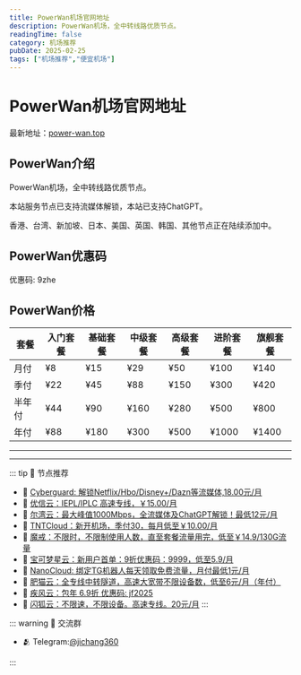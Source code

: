 ```yaml
---
title: PowerWan机场官网地址
description: PowerWan机场，全中转线路优质节点。
readingTime: false
category: 机场推荐
pubDate: 2025-02-25
tags: ["机场推荐","便宜机场"]
---
```


# PowerWan机场官网地址

最新地址：[power-wan.top](https://a.suola.link/youxinyun)

## PowerWan介绍

PowerWan机场，全中转线路优质节点。

本站服务节点已支持流媒体解锁，本站已支持ChatGPT。

香港、台湾、新加坡、日本、美国、英国、韩国、其他节点正在陆续添加中。

## PowerWan优惠码

优惠码: 9zhe

## PowerWan价格

|套餐|入门套餐|基础套餐|中级套餐|高级套餐|进阶套餐|旗舰套餐|
|----|----|----|----|----|----|----|
|月付|¥8|¥15|¥29|¥50|¥100|¥140|
|季付|¥22|¥45|¥88|¥150|¥300|¥420|
|半年付|¥44|¥90|¥160|¥280|¥500|¥800|
|年付|¥88|¥180|¥300|¥500|¥1000|¥1400|


---------
---------

::: tip 🎉 节点推荐
- 🚀 [Cyberguard: 解锁Netflix/Hbo/Disney+/Dazn等流媒体,18.00元/月](https://www.cyberguard.best/#/register?code=XsreC0T5)<br>
- 🚀 [优信云：IEPL/IPLC 高速专线，￥15.00/月](https://www.优信云.com/#/register?code=JRtE5uIV)<br>
- 🚀 [尔湾云：最大峰值1000Mbps，全流媒体及ChatGPT解锁！最低12元/月](https://erwan6.net/auth/register?code=BoObCd)<br>
- 🚀 [TNTCloud：新开机场，季付30，每月低至￥10.00/月](https://haibing822.tntvipaff.cc/#/register?code=GtjJVgml)<br>
- 🚀 [魔戒：不限时，不限制使用人数，直至套餐流量用完，低至￥14.9/130G流量](https://mojie.app/#/register?code=sSdtPtLo)<br>
- 🚀 [宝可梦星云：新用户首单：9折优惠码：9999，低至5.9/月 ](https://love.521pokemon.com/register?code=56ERkkxp)<br>
- 🚀 [NanoCloud: 绑定TG机器人每天领取免费流量，月付最低1元/月](https://edu.uodoo.bid/auth/register?code=JMiOQDHf)<br>
- 🚀 [肥猫云：全专线中转隧道，高速大宽带不限设备数，低至6元/月（年付）](https://fchb1188.fcvipaff.cc/register?aff=X1vZd2wf)<br>
- 🚀 [疾风云：包年 6.9折 优惠码: jf2025](https://homes.tr25.cn?code=ReCm)<br>
- 🚀 [闪狐云：不限速，不限设备。高速专线。20元/月](https://inv02.ffaff.cc/register?aff=WQApz2pv)
:::

::: warning  💬 交流群

- 🫂 Telegram:[@jichang360](https://t.me/jichang360)

:::
